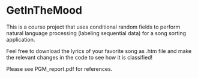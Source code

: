 # GetInTheMood
This is a course project that uses conditional random fields to perform natural language processing (labeling sequential data) for a song sorting application.

Feel free to download the lyrics of your favorite song as .htm file and make the relevant changes in the code to see how it is classified!

Please see PGM_report.pdf for references. 
